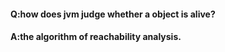 #### Q:how does jvm judge whether a object is alive?  
#### A:the algorithm of reachability analysis.
